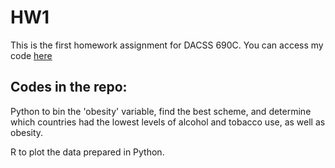 # HW1
This is the first homework assignment for DACSS 690C. You can access my code [here](https://Comp-Soc-Science-Methods.github.io/HW1/)

## Codes in the repo:
Python to bin the 'obesity' variable, find the best scheme, and determine which countries had the lowest levels of alcohol and tobacco use, as well as obesity.

R to plot the data prepared in Python.
